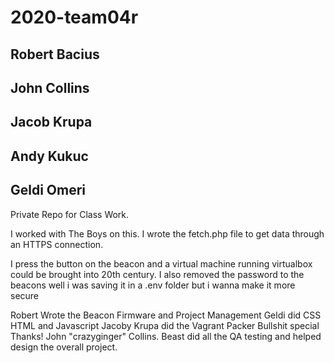 # 2020-team04r
## Robert Bacius
## John Collins
## Jacob Krupa
## Andy Kukuc
## Geldi Omeri

Private Repo for Class Work.

I worked with The Boys on this. 
I wrote the fetch.php file to get data through an HTTPS connection.

I press the button on the beacon and a virtual machine running virtualbox could be brought into 20th century.
I also removed the password to the beacons well i was saving it in a .env folder but i wanna make it more secure

Robert Wrote the Beacon Firmware and Project Management 
Geldi did CSS HTML and Javascript 
Jacoby Krupa did the Vagrant Packer Bullshit special Thanks!
John "crazyginger" Collins. Beast did all the QA testing and helped design the overall project.
